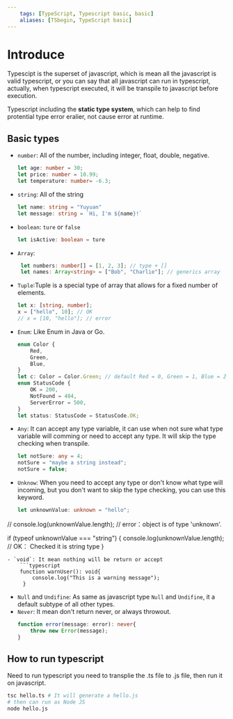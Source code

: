 ```yaml
--- 
	tags: [TypeScript, Typescript basic, basic] 
	aliases: [TSbegin, TypeScript basic] 
---
```

# Introduce

Typescipt is the superset of javascript, which is  mean all the javascript is valid typescript, or you can say that all javascript can run in typescript, actually, when typescript executed, it will be transpile to javascript before execution.

Typescript including the **static type system**, which can help to find protential type error eralier, not cause error at runtime.

## Basic types
- `number`: All of the number, including integer, float, double, negative.
	```typescript
	let age: number = 30;
	let price: number = 10.99;
	let temperature: number= -6.3;
	```
- `string`: All of the string
	```typescript
	let name: string = "Yuyuan"
	let message: string = `Hi, I'm ${name}!`
	```
- `boolean`: `ture` or `false`
	```typescript
	let isActive: boolean = ture
	```
- `Array`: 
	```typescript
	 let numbers: number[] = [1, 2, 3]; // type + [] 
	 let names: Array<string> = ["Bob", "Charlie"]; // generics array 
	```
- `Tuple`:Tuple is a special type of array that allows for a fixed number of elements.
	```typescript
	let x: [string, number]; 
	x = ["hello", 10]; // OK 
	// x = [10, "hello"]; // error
	```
- `Enum`: Like Enum in Java or Go.
	```typescript
	enum Color {
	    Red,
	    Green,
	    Blue,
	}
	let c: Color = Color.Green; // default Red = 0, Green = 1, Blue = 2
	enum StatusCode {
	    OK = 200,
	    NotFound = 404,
	    ServerError = 500,
	}
	let status: StatusCode = StatusCode.OK;
	```
- `Any`: It can accept any type variable, it can use when not sure what type variable will comming or need to accept any type. It will skip the type checking when transpile.
	```typescript
	let notSure: any = 4;
	notSure = "maybe a string instead";
	notSure = false;
	```
- `Unknow`: When you need to accept any type or don't know what type will incoming, but you don't want to skip the type checking, you can use this keyword.
	```typescript
	let unknownValue: unknown = "hello";
// console.log(unknownValue.length); // error：object is of type 'unknown'.

if (typeof unknownValue === "string") {
    console.log(unknownValue.length); // OK： Checked it is string type
}
```
- `void`: It mean nothing will be return or accept
	```typescript
	function warnUser(): void{
		console.log("This is a warning message"); 
	 }
```
- `Null` and `Undifine`: As same as javascript type `Null` and `Undifine`, it a default subtype of all other types.
- `Never`: It mean don't return never, or always throwout.
	```typescript
	function error(message: error): never{
		throw new Error(message);	
	}
	```

## How to run typescript
Need to run typescript you need to transplie the .ts file to .js file, then run it on javascript.
```bash
tsc hello.ts # It will generate a hello.js
# then can run as Node JS
node hello.js
```
